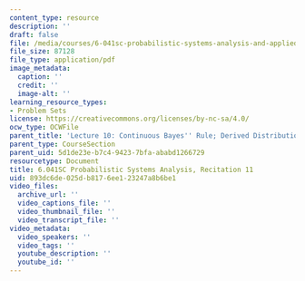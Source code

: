 ```yaml
---
content_type: resource
description: ''
draft: false
file: /media/courses/6-041sc-probabilistic-systems-analysis-and-applied-probability-fall-2013/893dc6de025db8176ee123247a8b6be1_MIT6_041SCF13_rec11.pdf
file_size: 87128
file_type: application/pdf
image_metadata:
  caption: ''
  credit: ''
  image-alt: ''
learning_resource_types:
- Problem Sets
license: https://creativecommons.org/licenses/by-nc-sa/4.0/
ocw_type: OCWFile
parent_title: 'Lecture 10: Continuous Bayes'' Rule; Derived Distributions'
parent_type: CourseSection
parent_uid: 5d1de23e-b7c4-9423-7bfa-ababd1266729
resourcetype: Document
title: 6.041SC Probabilistic Systems Analysis, Recitation 11
uid: 893dc6de-025d-b817-6ee1-23247a8b6be1
video_files:
  archive_url: ''
  video_captions_file: ''
  video_thumbnail_file: ''
  video_transcript_file: ''
video_metadata:
  video_speakers: ''
  video_tags: ''
  youtube_description: ''
  youtube_id: ''
---
```

